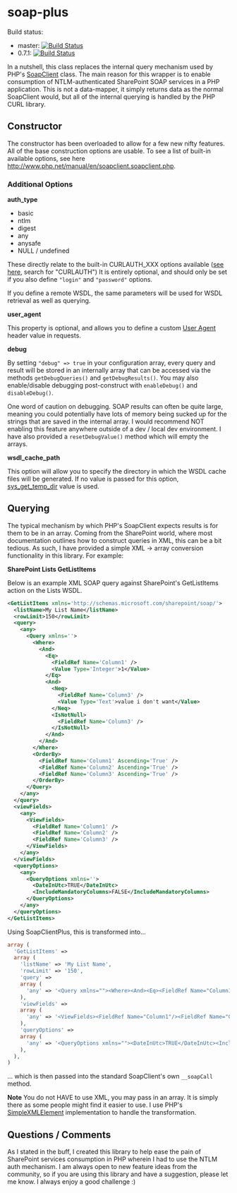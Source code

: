 soap-plus
=========

Build status:
- master: [![Build Status](https://travis-ci.org/dcarbone/soap-plus.svg?branch=master)](https://travis-ci.org/dcarbone/soap-plus)
- 0.7.1: [![Build Status](https://travis-ci.org/dcarbone/soap-plus.svg?tag=0.7.1)](https://travis-ci.org/dcarbone/soap-plus)

In a nutshell, this class replaces the internal query mechanism used by PHP's <a href="http://www.php.net/manual/en/class.soapclient.php">SoapClient</a> class.
The main reason for this wrapper is to enable consumption of NTLM-authenticated SharePoint SOAP services in a PHP application.
This is not a data-mapper, it simply returns data as the normal SoapClient would, but all of the internal querying
is handled by the PHP CURL library.


## Constructor

The constructor has been overloaded to allow for a few new nifty features.  All of the base construction options are
usable.  To see a list of built-in available options, see here <a href="http://www.php.net/manual/en/soapclient.soapclient.php" target="_blank">http://www.php.net/manual/en/soapclient.soapclient.php</a>.

### Additional Options

**auth_type**

* basic
* ntlm
* digest
* any
* anysafe
* NULL / undefined

These directly relate to the built-in CURLAUTH_XXX options available (<a href="http://www.php.net//manual/en/function.curl-setopt.php" target="_blank">see here</a>, search for "CURLAUTH")
It is entirely optional, and should only be set if you also define `"login"` and `"password"` options.

If you define a remote WSDL, the same parameters will be used for WSDL retrieval as well as querying.

**user_agent**

This property is optional, and allows you to define a custom <a href="http://en.wikipedia.org/wiki/User_agent" target="_blank">User Agent</a> header value in requests.

**debug**

By setting `"debug" => true` in your configuration array, every query and result will be stored in an internally array that can
be accessed via the methods `getDebugQueries()` and `getDebugResults()`. You may also enable/disable debugging post-construct with
`enableDebug()` and `disableDebug()`.

One word of caution on debugging.  SOAP results can often be quite large, meaning you could potentially have lots of memory
being sucked up for the strings that are saved in the internal array. I would recommend NOT enabling this feature anywhere
outside of a dev / local dev environment.  I have also provided a `resetDebugValue()` method which will empty the arrays.

**wsdl_cache_path**

This option will allow you to specify the directory in which the WSDL cache files will be generated.  If no value is passed
for this option, [sys_get_temp_dir](http://php.net/manual/en/function.sys-get-temp-dir.php) value is used.

## Querying

The typical mechanism by which PHP's SoapClient expects results is for them to be in an array.  Coming from the SharePoint world, where most
documentation outlines how to construct queries in XML, this can be a bit tedious.  As such, I have provided a simple XML -> array
conversion functionality in this library.  For example:

**SharePoint Lists GetListItems**

Below is an example XML SOAP query against SharePoint's GetListItems action on the Lists WSDL.

```xml
<GetListItems xmlns='http://schemas.microsoft.com/sharepoint/soap/'>
  <listName>My List Name</listName>
  <rowLimit>150</rowLimit>
  <query>
    <any>
      <Query xmlns=''>
        <Where>
          <And>
            <Eq>
              <FieldRef Name='Column1' />
              <Value Type='Integer'>1</Value>
            </Eq>
            <And>
              <Neq>
                <FieldRef Name='Column3' />
                <Value Type='Text'>value i don't want</Value>
              </Neq>
              <IsNotNull>
                <FieldRef Name='Column3' />
              </IsNotNull>
            </And>
          </And>
        </Where>
        <OrderBy>
          <FieldRef Name='Column1' Ascending='True' />
          <FieldRef Name='Column2' Ascending='True' />
          <FieldRef Name='Column3' Ascending='True' />
        </OrderBy>
      </Query>
    </any>
  </query>
  <viewFields>
    <any>
      <ViewFields>
        <FieldRef Name='Column1' />
        <FieldRef Name='Column2' />
        <FieldRef Name='Column3' />
      </ViewFields>
    </any>
  </viewFields>
  <queryOptions>
    <any>
      <QueryOptions xmlns=''>
        <DateInUtc>TRUE</DateInUtc>
        <IncludeMandatoryColumns>FALSE</IncludeMandatoryColumns>
      </QueryOptions>
    </any>
  </queryOptions>
</GetListItems>
```

Using SoapClientPlus, this is transformed into...

```php
array (
  'GetListItems' =>
  array (
    'listName' => 'My List Name',
    'rowLimit' => '150',
    'query' =>
    array (
      'any' => '<Query xmlns=""><Where><And><Eq><FieldRef Name="Column1"/><Value Type="Integer">1</Value></Eq><And><Neq><FieldRef Name="Column3"/><Value Type="Text">value i don\'t want/Value></Neq><IsNotNull><FieldRef Name="Column3"/></IsNotNull></And></And></Where><OrderBy><FieldRef Name="Column1" Ascending="True"/><FieldRef Name="Column2" Ascending="True"/><FieldRef Name="Column3" Ascending="True"/></OrderBy></Query>',
    ),
    'viewFields' =>
    array (
      'any' => '<ViewFields><FieldRef Name="Column1"/><FieldRef Name="Column2"/><FieldRef Name="Column3"/></ViewFields>',
    ),
    'queryOptions' =>
    array (
      'any' => '<QueryOptions xmlns=""><DateInUtc>TRUE</DateInUtc><IncludeMandatoryColumns>FALSE</IncludeMandatoryColumns></QueryOptions>',
    ),
  ),
)
```

... which is then passed into the standard SoapClient's own `__soapCall` method.

**Note** You do not HAVE to use XML, you may pass in an array.  It is simply there as some people might find it easier to use.
I use PHP's <a href="http://www.php.net//manual/en/class.simplexmlelement.php" target="_blank">SimpleXMLElement</a> implementation
to handle the transformation.

## Questions / Comments

As I stated in the buff, I created this library to help ease the pain of SharePoint services consumption in PHP wherein I had to use
the NTLM auth mechanism.  I am always open to new feature ideas from the community, so if you are using this library and have a
suggestion, please let me know.  I always enjoy a good challenge :)

```
